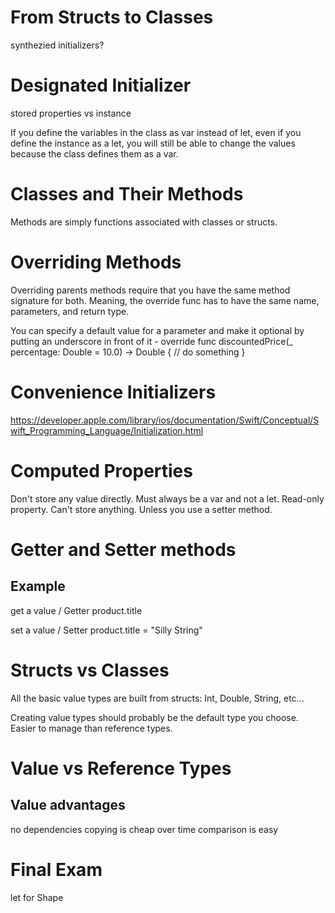 # From Structs to Classes

synthezied initializers?

# Designated Initializer

stored properties vs instance 

If you define the variables in the class as var instead of let, even if you define the instance as a let, you will still be able to change the values because the class defines them as a var.

# Classes and Their Methods
Methods are simply functions associated with classes or structs.

# Overriding Methods

Overriding parents methods require that you have the same method signature for both. Meaning, the override func has to have the same name, parameters, and return type.

You can specify a default value for a parameter and make it optional by putting an underscore in front of it - 
override func discountedPrice(_ percentage: Double = 10.0) -> Double { // do something }

# Convenience Initializers

https://developer.apple.com/library/ios/documentation/Swift/Conceptual/Swift_Programming_Language/Initialization.html


# Computed Properties
Don't store any value directly.
Must always be a var and not a let.
Read-only property. Can't store anything. Unless you use a setter method.

# Getter and Setter methods
## Example
get a value / Getter
product.title

set a value / Setter
product.title = "Silly String"

# Structs vs Classes
All the basic value types are built from structs: Int, Double, String, etc...

Creating value types should probably be the default type you choose. Easier to manage than reference types. 

# Value vs Reference Types
## Value advantages
no dependencies
copying is cheap over time
comparison is easy

# Final Exam
let for Shape










